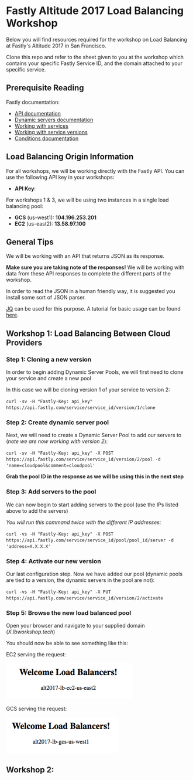 # Fastly Altitude 2017 Load Balancing Workshop

Below you will find resources required for the workshop on Load Balancing at Fastly's Altitude 2017 in San Francisco. 

Clone this repo and refer to the sheet given to you at the workshop which contains your specific Fastly Service ID, and the domain attached to your specific service.

## Prerequisite Reading

Fastly documentation:

* [API documentation](https://docs.fastly.com/api/)
* [Dynamic servers documentation](https://docs.fastly.com/guides/dynamic-servers/)
* [Working with services](https://docs.fastly.com/api/config#service)
* [Working with service versions](https://docs.fastly.com/api/config#version)
* [Conditions documentation](https://docs.fastly.com/guides/conditions/)

## Load Balancing Origin Information

For all workshops, we will be working directly with the Fastly API. You can use the following API key in your workshops:

* **API Key**: 

For workshops 1 & 3, we will be using two instances in a single load balancing pool:

* **GCS** (us-west1): **104.196.253.201**
* **EC2** (us-east2): **13.58.97.100**

## General Tips

We will be working with an API that returns JSON as its response. 

**Make sure you are taking note of the responses!** We will be working with data from these API responses to complete the different parts of the workshop.

In order to read the JSON in a human friendly way, it is suggested you install some sort of JSON parser.

[JQ](https://stedolan.github.io/jq/) can be used for this purpose. A tutorial for basic usage can be found [here](https://stedolan.github.io/jq/tutorial/).


## Workshop 1: Load Balancing Between Cloud Providers

### Step 1: Cloning a new version
In order to begin adding Dynamic Server Pools, we will first need to clone your service and create a new pool

In this case we will be cloning version 1 of your service to version 2:

`curl -sv -H "Fastly-Key: api_key" https://api.fastly.com/service/service_id/version/1/clone`

### Step 2: Create dynamic server pool

Next, we will need to create a Dynamic Server Pool to add our servers to (*note we are now working with version 2*):

`curl -sv -H "Fastly-Key: api_key" -X POST https://api.fastly.com/service/service_id/version/2/pool -d 'name=cloudpool&comment=cloudpool'`

**Grab the pool ID in the response as we will be using this in the next step**

### Step 3: Add servers to the pool

We can now begin to start adding servers to the pool (use the IPs listed above to add the servers)

*You will run this command twice with the different IP addresses:*

`curl -vs -H "Fastly-Key: api_key" -X POST https://api.fastly.com/service/service_id/pool/pool_id/server -d 'address=X.X.X.X'`


### Step 4: Activate our new version

Our last configuration step. Now we have added our pool (dynamic pools are tied to a version, the dynamic servers in the pool are not):

`curl -vs -H "Fastly-Key: api_key" -X PUT https://api.fastly.com/service/service_id/version/2/activate`

### Step 5: Browse the new load balanced pool

Open your browser and navigate to your supplied domain (_X.lbworkshop.tech_)

You should now be able to see something like this:

EC2 serving the request:

![EC2](https://github.com/chrisbuckley/altitude-2017-lb-workshop/raw/master/images/ec2.png "EC2 instance serving the request")

GCS serving the request:

![GCS](https://github.com/chrisbuckley/altitude-2017-lb-workshop/raw/master/images/gcs.png "GCS instance serving the request")









## Workshop 2: 


